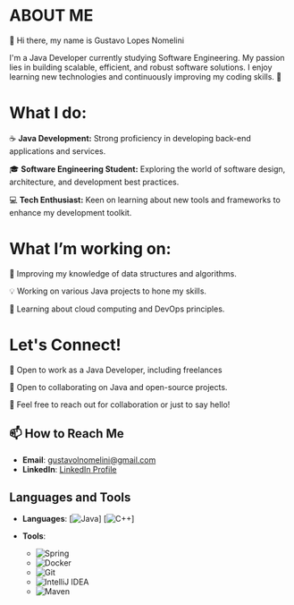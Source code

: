 # ABOUT ME

👋 Hi there, my name is Gustavo Lopes Nomelini

I'm a Java Developer currently studying Software Engineering. 
My passion lies in building scalable, efficient, and robust software solutions. 
I enjoy learning new technologies and continuously improving my coding skills. 🚀

# What I do:
☕️ **Java Development:** Strong proficiency in developing back-end applications and services.

🎓 **Software Engineering Student:** Exploring the world of software design, architecture, and development best practices.

💻 **Tech Enthusiast:** Keen on learning about new tools and frameworks to enhance my development toolkit.

# What I’m working on:
📘 Improving my knowledge of data structures and algorithms.

💡 Working on various Java projects to hone my skills.

🌱 Learning about cloud computing and DevOps principles.

# Let's Connect!
💼 Open to work as a Java Developer, including freelances

🔧 Open to collaborating on Java and open-source projects.

🤝 Feel free to reach out for collaboration or just to say hello!

## 📫 How to Reach Me
- **Email**: [gustavolnomelini@gmail.com](mailto:gustavolnomelini@gmail.com)
- **LinkedIn**: [LinkedIn Profile](https://www.linkedin.com/in/gustavo-lopes-nomelini-144bb1212/)


## Languages and Tools

- **Languages**: 
  [![Java](https://img.shields.io/badge/Java-ED8B00?style=for-the-badge&logo=java&logoColor=white)]
  [![C++](https://img.shields.io/badge/C%2B%2B-00599C?style=for-the-badge&logo=c%2B%2B&logoColor=white)]

- **Tools**:
  - ![Spring](https://img.shields.io/badge/Spring-6DB33F?style=for-the-badge&logo=spring&logoColor=white)
  - ![Docker](https://img.shields.io/badge/Docker-2496ED?style=for-the-badge&logo=docker&logoColor=white)
  - ![Git](https://img.shields.io/badge/Git-F05032?style=for-the-badge&logo=git&logoColor=white)
  - ![IntelliJ IDEA](https://img.shields.io/badge/IntelliJ_IDEA-000000?style=for-the-badge&logo=intellij-idea&logoColor=white)
  - ![Maven](https://img.shields.io/badge/Apache_Maven-C71A36?style=for-the-badge&logo=apache-maven&logoColor=white)
